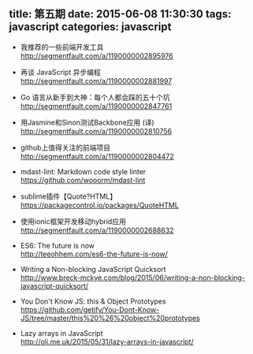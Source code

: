title: 第五期
date: 2015-06-08 11:30:30
tags: javascript
categories: javascript
---
*  我推荐的一些前端开发工具
http://segmentfault.com/a/1190000002895976

*  再谈 JavaScript 异步编程  
http://segmentfault.com/a/1190000002881997

*  Go 语言从新手到大神：每个人都会踩的五十个坑  
http://segmentfault.com/a/1190000002847761

*  用Jasmine和Sinon测试Backbone应用 (译)  
http://segmentfault.com/a/1190000002810756

*  github上值得关注的前端项目  
http://segmentfault.com/a/1190000002804472

*  mdast-lint: Markdown code style linter  
https://github.com/wooorm/mdast-lint

*  sublime插件【Quote?HTML】  
https://packagecontrol.io/packages/QuoteHTML

*  使用ionic框架开发移动hybrid应用  
http://segmentfault.com/a/1190000002688632

*  ES6: The future is now  
http://teeohhem.com/es6-the-future-is-now/

*  Writing a Non-blocking JavaScript Quicksort  
http://www.breck-mckye.com/blog/2015/06/writing-a-non-blocking-javascript-quicksort/

*  You Don't Know JS: this & Object Prototypes  
https://github.com/getify/You-Dont-Know-JS/tree/master/this%20%26%20object%20prototypes

*  Lazy arrays in JavaScript  
http://oli.me.uk/2015/05/31/lazy-arrays-in-javascript/
